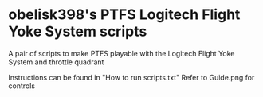 # obelisk398's PTFS Logitech Flight Yoke System scripts
A pair of scripts to make PTFS playable with the Logitech Flight Yoke System and throttle quadrant

Instructions can be found in "How to run scripts.txt"
Refer to Guide.png for controls
